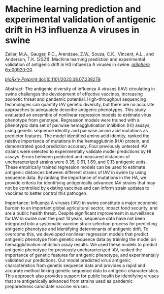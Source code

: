 # Machine learning prediction and experimental validation of antigenic drift in H3 influenza A viruses in swine

Zeller, M.A., Gauger, P.C., Arendsee, Z.W., Souza, C.K., Vincent, A.L., and Anderson, T.K. (2021). Machine learning prediction and experimental validation of antigenic drift in H3 influenza A viruses in swine. [*mSphere* 6:e00920-20](https://doi.org/10.1128/mSphere.00920-20). 

[*bioRxiv Preprint* doi:10.1101/2020.08.07.238279](https://www.biorxiv.org/content/10.1101/2020.08.07.238279v1).

Abstract: The antigenic diversity of influenza A viruses (IAV) circulating in swine challenges the development of effective vaccines, increasing zoonotic threat and pandemic potential. High-throughput sequencing technologies can quantify IAV genetic diversity, but there are no accurate approaches to adequately describe antigenic phenotypes. This study evaluated an ensemble of nonlinear regression models to estimate virus phenotype from genotype. Regression models were trained with a phenotypic data set of pairwise hemagglutination inhibition (HI) assays, using genetic sequence identity and pairwise amino acid mutations as predictor features. The model identified amino acid identity, ranked the relative importance of mutations in the hemagglutinin (HA) protein, and demonstrated good prediction accuracy. Four previously untested IAV strains were selected to experimentally validate model predictions by HI assays. Errors between predicted and measured distances of uncharacterized strains were 0.35, 0.61, 1.69, and 0.13 antigenic units. These empirically trained regression models can be used to estimate antigenic distances between different strains of IAV in swine by using sequence data. By ranking the importance of mutations in the HA, we provide criteria for identifying antigenically advanced IAV strains that may not be controlled by existing vaccines and can inform strain updates to vaccines to better control this pathogen.


Importance: Influenza A viruses (IAV) in swine constitute a major economic burden to an important global agricultural sector, impact food security, and are a public health threat. Despite significant improvement in surveillance for IAV in swine over the past 10 years, sequence data have not been integrated into a systematic vaccine strain selection process for predicting antigenic phenotype and identifying determinants of antigenic drift. To overcome this, we developed nonlinear regression models that predict antigenic phenotype from genetic sequence data by training the model on hemagglutination inhibition assay results. We used these models to predict antigenic phenotype for previously uncharacterized IAV, ranked the importance of genetic features for antigenic phenotype, and experimentally validated our predictions. Our model predicted virus antigenic characteristics from genetic sequence data and provides a rapid and accurate method linking genetic sequence data to antigenic characteristics. This approach also provides support for public health by identifying viruses that are antigenically advanced from strains used as pandemic preparedness candidate vaccine viruses.
